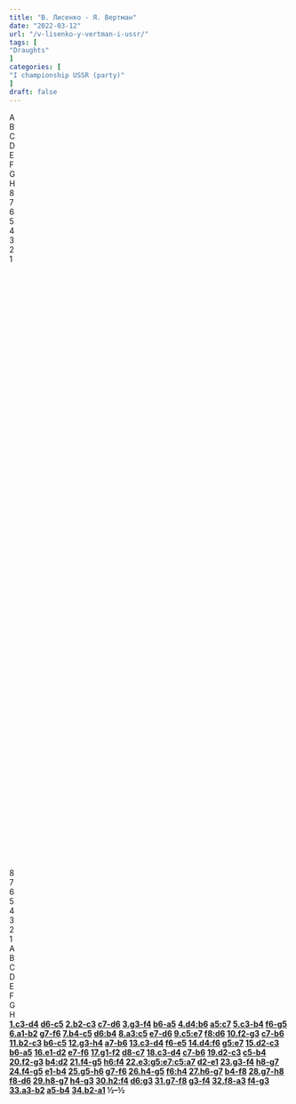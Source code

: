 ```yaml
---
title: "В. Лисенко - Я. Вертман"
date: "2022-03-12"
url: "/v-lisenko-y-vertman-i-ussr/"
tags: [
"Draughts"
]
categories: [
"I championship USSR (party)"
]
draft: false
---
```


<!--more-->

<link rel="stylesheet" href="https://use.fontawesome.com/releases/v5.5.0/css/all.css"
          integrity="sha384-B4dIYHKNBt8Bc12p+WXckhzcICo0wtJAoU8YZTY5qE0Id1GSseTk6S+L3BlXeVIU" crossorigin="anonymous">
<div class="flex_div">
    <div>
        <div id="main">
            <div id="header">
                <div></div>
                <div>A</div>
                <div>B</div>
                <div>C</div>
                <div>D</div>
                <div>E</div>
                <div>F</div>
                <div>G</div>
                <div>H</div>
                <div></div>
            </div>
            <div id="content">
                <div id="left">
                    <div>8</div>
                    <div>7</div>
                    <div>6</div>
                    <div>5</div>
                    <div>4</div>
                    <div>3</div>
                    <div>2</div>
                    <div>1</div>
                </div>
                <div id="board">
                    <div>&nbsp;</div>
                    <div>&nbsp;</div>
                    <div>&nbsp;</div>
                    <div>&nbsp;</div>
                    <div>&nbsp;</div>
                    <div>&nbsp;</div>
                    <div>&nbsp;</div>
                    <div>&nbsp;</div>
                    <div>&nbsp;</div>
                    <div>&nbsp;</div>
                    <div>&nbsp;</div>
                    <div>&nbsp;</div>
                    <div>&nbsp;</div>
                    <div>&nbsp;</div>
                    <div>&nbsp;</div>
                    <div>&nbsp;</div>
                    <div>&nbsp;</div>
                    <div>&nbsp;</div>
                    <div>&nbsp;</div>
                    <div>&nbsp;</div>
                    <div>&nbsp;</div>
                    <div>&nbsp;</div>
                    <div>&nbsp;</div>
                    <div>&nbsp;</div>
                    <div>&nbsp;</div>
                    <div>&nbsp;</div>
                    <div>&nbsp;</div>
                    <div>&nbsp;</div>
                    <div>&nbsp;</div>
                    <div>&nbsp;</div>
                    <div>&nbsp;</div>
                    <div>&nbsp;</div>
                    <div>&nbsp;</div>
                    <div>&nbsp;</div>
                    <div>&nbsp;</div>
                    <div>&nbsp;</div>
                    <div>&nbsp;</div>
                    <div>&nbsp;</div>
                    <div>&nbsp;</div>
                    <div>&nbsp;</div>
                    <div>&nbsp;</div>
                    <div>&nbsp;</div>
                    <div>&nbsp;</div>
                    <div>&nbsp;</div>
                    <div>&nbsp;</div>
                    <div>&nbsp;</div>
                    <div>&nbsp;</div>
                    <div>&nbsp;</div>
                    <div>&nbsp;</div>
                    <div>&nbsp;</div>
                    <div>&nbsp;</div>
                    <div>&nbsp;</div>
                    <div>&nbsp;</div>
                    <div>&nbsp;</div>
                    <div>&nbsp;</div>
                    <div>&nbsp;</div>
                    <div>&nbsp;</div>
                    <div>&nbsp;</div>
                    <div>&nbsp;</div>
                    <div>&nbsp;</div>
                    <div>&nbsp;</div>
                    <div>&nbsp;</div>
                    <div>&nbsp;</div>
                    <div>&nbsp;</div>
                </div>
                <div id="right">
                    <div>8</div>
                    <div>7</div>
                    <div>6</div>
                    <div>5</div>
                    <div>4</div>
                    <div>3</div>
                    <div>2</div>
                    <div>1</div>
                </div>
            </div>
            <div id="footer">
                <div></div>
                <div>A</div>
                <div>B</div>
                <div>C</div>
                <div>D</div>
                <div>E</div>
                <div>F</div>
                <div>G</div>
                <div>H</div>
                <div></div>
            </div>
        </div>
        <div class="buttons">
            <i class="fas fa-step-backward" onclick="toStart()"></i>
            <i class="fas fa-chevron-circle-left" onclick="prev()"></i>
            <i class="fas fa-chevron-circle-right" onclick="next()"></i>
            <i class="fas fa-step-forward" onclick="toEnd()"></i>
        </div>
    </div>
    <div id="partyText"><strong><a href="javascript:moveTo(1)">1.c3-d4</a> <a href="javascript:moveTo()">d6-c5</a> 
<a href="javascript:moveTo(3)">2.b2-c3</a> <a href="javascript:moveTo(4)">c7-d6</a> 
<a href="javascript:moveTo(5)">3.g3-f4</a> <a href="javascript:moveTo(6)">b6-a5</a> 
<a href="javascript:moveTo(7)">4.d4:b6</a> <a href="javascript:moveTo(8)">a5:c7</a> 
<a href="javascript:moveTo(9)">5.c3-b4</a> <a href="javascript:moveTo(10)">f6-g5</a> 
<a href="javascript:moveTo(11)">6.a1-b2</a> <a href="javascript:moveTo(12)">g7-f6</a> 
<a href="javascript:moveTo(13)">7.b4-c5</a> <a href="javascript:moveTo(14)">d6:b4</a> 
<a href="javascript:moveTo(15)">8.a3:c5</a> <a href="javascript:moveTo(16)">e7-d6</a> 
<a href="javascript:moveTo(17)">9.c5:e7</a> <a href="javascript:moveTo(18)">f8:d6</a> 
<a href="javascript:moveTo(19)">10.f2-g3</a> <a href="javascript:moveTo(20)">c7-b6</a> 
<a href="javascript:moveTo(21)">11.b2-c3</a> <a href="javascript:moveTo(22)">b6-c5</a> 
<a href="javascript:moveTo(23)">12.g3-h4</a> <a href="javascript:moveTo(24)">a7-b6</a> 
<a href="javascript:moveTo(25)">13.c3-d4</a> <a href="javascript:moveTo(26)">f6-e5</a> 
<a href="javascript:moveTo(27)">14.d4:f6</a> <a href="javascript:moveTo(28)">g5:e7</a> 
<a href="javascript:moveTo(29)">15.d2-c3</a> <a href="javascript:moveTo(30)">b6-a5</a> 
<a href="javascript:moveTo(31)">16.e1-d2</a> <a href="javascript:moveTo(32)">e7-f6</a> 
<a href="javascript:moveTo(33)">17.g1-f2</a> <a href="javascript:moveTo(34)">d8-c7</a> 
<a href="javascript:moveTo(35)">18.c3-d4</a> <a href="javascript:moveTo(36)">c7-b6</a> 
<a href="javascript:moveTo(37)">19.d2-c3</a> <a href="javascript:moveTo(38)">c5-b4</a> 
<a href="javascript:moveTo(39)">20.f2-g3</a> <a href="javascript:moveTo(40)">b4:d2</a> 
<a href="javascript:moveTo(41)">21.f4-g5</a> <a href="javascript:moveTo(42)">h6:f4</a> 
<a href="javascript:moveTo(43)">22.e3:g5:e7:c5:a7</a> <a href="javascript:moveTo(44)">d2-e1</a> 
<a href="javascript:moveTo(45)">23.g3-f4</a> <a href="javascript:moveTo(46)">h8-g7</a> 
<a href="javascript:moveTo(47)">24.f4-g5</a> <a href="javascript:moveTo(48)">e1-b4</a> 
<a href="javascript:moveTo(49)">25.g5-h6</a> <a href="javascript:moveTo(50)">g7-f6</a> 
<a href="javascript:moveTo(51)">26.h4-g5</a> <a href="javascript:moveTo(52)">f6:h4</a> 
<a href="javascript:moveTo(53)">27.h6-g7</a> <a href="javascript:moveTo(54)">b4-f8</a> 
<a href="javascript:moveTo(55)">28.g7-h8</a> <a href="javascript:moveTo(56)">f8-d6</a> 
<a href="javascript:moveTo(57)">29.h8-g7</a> <a href="javascript:moveTo(58)">h4-g3</a> 
<a href="javascript:moveTo(59)">30.h2:f4</a> <a href="javascript:moveTo(60)">d6:g3</a> 
<a href="javascript:moveTo(61)">31.g7-f8</a> <a href="javascript:moveTo(62)">g3-f4</a> 
<a href="javascript:moveTo(63)">32.f8-a3</a> <a href="javascript:moveTo(64)">f4-g3</a> 
<a href="javascript:moveTo(65)">33.a3-b2</a> <a href="javascript:moveTo(66)">a5-b4</a> 
<a href="javascript:moveTo(67)">34.b2-a1</a> &frac12;&ndash;&frac12;</strong>
    </div>
</div>
<script type="text/javascript" src="/js/party.js"></script>
